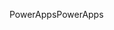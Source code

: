 <span data-ttu-id="2275f-101">PowerApps</span><span class="sxs-lookup"><span data-stu-id="2275f-101">PowerApps</span></span>
